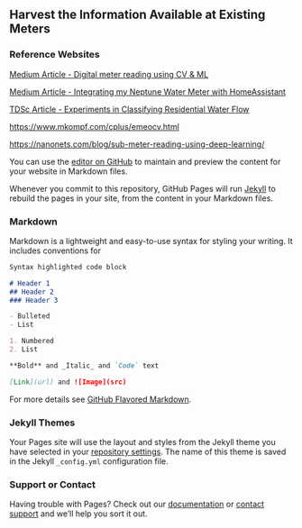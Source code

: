 ## Harvest the Information Available at Existing Meters

### Reference Websites

[Medium Article - Digital meter reading using CV & ML](https://medium.com/@oviyum/digital-meter-reading-using-cv-ml-53b71f25ed91)

[Medium Article - Integrating my Neptune Water Meter with HomeAssistant](https://medium.com/@trumpetgod/integrating-my-neptune-water-meter-with-home-assistant-896712a8c893)

[TDSc Article - Experiments in Classifying Residential Water Flow](https://medium.com/@trumpetgod/integrating-my-neptune-water-meter-with-home-assistant-896712a8c893)


https://www.mkompf.com/cplus/emeocv.html

https://nanonets.com/blog/sub-meter-reading-using-deep-learning/













You can use the [editor on GitHub](https://github.com/MMGCard/LogTheMeter/edit/master/README.md) to maintain and preview the content for your website in Markdown files.

Whenever you commit to this repository, GitHub Pages will run [Jekyll](https://jekyllrb.com/) to rebuild the pages in your site, from the content in your Markdown files.

### Markdown

Markdown is a lightweight and easy-to-use syntax for styling your writing. It includes conventions for

```markdown
Syntax highlighted code block

# Header 1
## Header 2
### Header 3

- Bulleted
- List

1. Numbered
2. List

**Bold** and _Italic_ and `Code` text

[Link](url) and ![Image](src)
```

For more details see [GitHub Flavored Markdown](https://guides.github.com/features/mastering-markdown/).

### Jekyll Themes

Your Pages site will use the layout and styles from the Jekyll theme you have selected in your [repository settings](https://github.com/MMGCard/LogTheMeter/settings). The name of this theme is saved in the Jekyll `_config.yml` configuration file.

### Support or Contact

Having trouble with Pages? Check out our [documentation](https://docs.github.com/categories/github-pages-basics/) or [contact support](https://github.com/contact) and we’ll help you sort it out.
